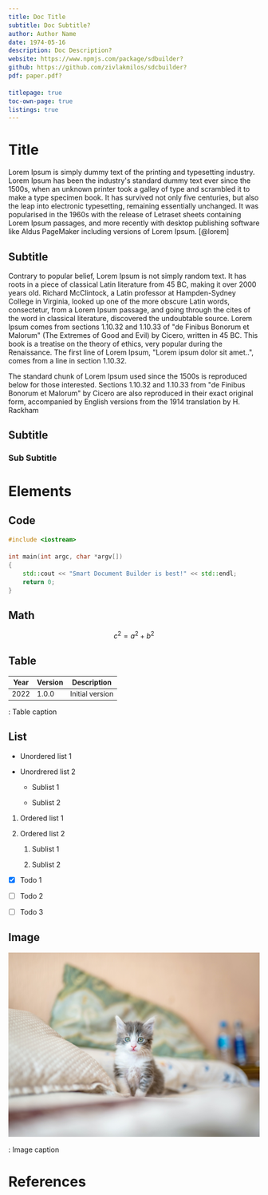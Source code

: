 ```yaml
---
title: Doc Title
subtitle: Doc Subtitle?
author: Author Name
date: 1974-05-16
description: Doc Description?
website: https://www.npmjs.com/package/sdbuilder?
github: https://github.com/zivlakmilos/sdcbuilder?
pdf: paper.pdf?

titlepage: true
toc-own-page: true
listings: true
---
```


# Title

Lorem Ipsum is simply dummy text of the printing and typesetting industry. Lorem Ipsum has been the industry's standard dummy text ever since the 1500s, when an unknown printer took a galley of type and scrambled it to make a type specimen book. It has survived not only five centuries, but also the leap into electronic typesetting, remaining essentially unchanged. It was popularised in the 1960s with the release of Letraset sheets containing Lorem Ipsum passages, and more recently with desktop publishing software like Aldus PageMaker including versions of Lorem Ipsum. [@lorem]

## Subtitle

Contrary to popular belief, Lorem Ipsum is not simply random text. It has roots in a piece of classical Latin literature from 45 BC, making it over 2000 years old. Richard McClintock, a Latin professor at Hampden-Sydney College in Virginia, looked up one of the more obscure Latin words, consectetur, from a Lorem Ipsum passage, and going through the cites of the word in classical literature, discovered the undoubtable source. Lorem Ipsum comes from sections 1.10.32 and 1.10.33 of "de Finibus Bonorum et Malorum" (The Extremes of Good and Evil) by Cicero, written in 45 BC. This book is a treatise on the theory of ethics, very popular during the Renaissance. The first line of Lorem Ipsum, "Lorem ipsum dolor sit amet..", comes from a line in section 1.10.32.

The standard chunk of Lorem Ipsum used since the 1500s is reproduced below for those interested. Sections 1.10.32 and 1.10.33 from "de Finibus Bonorum et Malorum" by Cicero are also reproduced in their exact original form, accompanied by English versions from the 1914 translation by H. Rackham

## Subtitle

### Sub Subtitle

# Elements

## Code

```cpp
#include <iostream>

int main(int argc, char *argv[])
{
    std::cout << "Smart Document Builder is best!" << std::endl;
    return 0;
}
```

## Math

$$
c^2 = a^2 + b^2
$$

## Table

| Year | Version | Description     |
| ---- | ------- | --------------- |
| 2022 | 1.0.0   | Initial version |

: Table caption

## List

- Unordered list 1

- Unordrered list 2
  
  - Sublist 1
  
  - Sublist 2
1. Ordered list 1

2. Ordered list 2
   
   1. Sublist 1
   
   2. Sublist 2
- [x] Todo 1

- [ ] Todo 2

- [ ] Todo 3

## Image

![](assets/13d580cb96dd15b24c1802b4f0236c3a10b6b168.jpg)

: Image caption

# References
